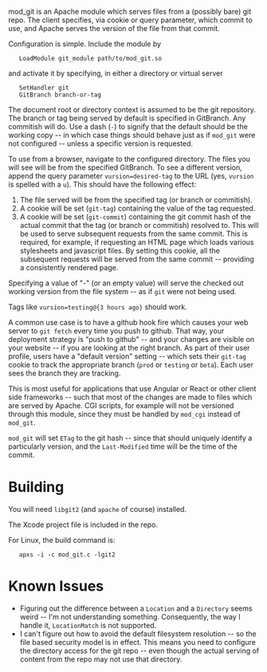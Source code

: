 
mod_git is an Apache module which serves files from a (possibly bare) git repo.  The client specifies, via cookie or query parameter, which commit to use, and Apache serves the version of the file from that commit.

Configuration is simple.  Include the module by

```
   LoadModule git_module path/to/mod_git.so
```

and activate it by specifying, in either a directory or virtual server

```
   SetHandler git
   GitBranch branch-or-tag
```

The document root or directory context is assumed to be the git repository.  The branch or tag being served by default is specified in GitBranch.  Any commitish will do.  Use a dash (`-`) to signify that the default should be the working copy -- in which case things should behave just as if `mod_git` were not configured -- unless a specific version is requested.

To use from a browser, navigate to the configured directory.  The files you will see will be from the specified GitBranch.  To see a different version, append the query parameter `vursion=desired-tag` to the URL (yes, `vursion` is spelled with a `u`).  This should have the following effect:

1.  The file served will be from the specified tag (or branch or commitish).
2.  A cookie will be set (`git-tag`) containing the value of the tag requested.
3.  A cookie will be set (`git-commit`) containing the git commit hash of the actual commit that the tag (or branch or commitish) resolved to.  This will be used to serve subsequent requests from the same commit.  This is required, for example, if requesting an HTML page which loads various stylesheets and javascript files.  By setting this cookie, all the subsequent requests will be served from the same commit -- providing a consistently rendered page.

Specifying a value of "-" (or an empty value) will serve the checked out working version from the file system -- as if `git` were not being used.

Tags like `vursion=testing@{3 hours ago}` should work.

A common use case is to have a github hook fire which causes your web server to `git fetch` every time you push to github.  That way, your deployment strategy is "push to github" -- and your changes are visible on your website -- if you are looking at the right branch.  As part of their user profile, users have a "default version" setting -- which sets their `git-tag` cookie to track the appropriate branch (`prod` or `testing` or `beta`).  Each user sees the branch they are tracking.

This is most useful for applications that use Angular or React or other client side frameworks -- such that most of the changes are made to files which are served by Apache.  CGI scripts, for example will not be versioned through this module, since they must be handled by `mod_cgi` instead of `mod_git`.

`mod_git` will set `ETag` to the git hash -- since that should uniquely identify a particularly version, and the `Last-Modified` time will be the time of the commit.

Building
========

You will need `libgit2` (and `apache` of course) installed.

The Xcode project file is included in the repo.

For Linux, the build command is:

```
   apxs -i -c mod_git.c -lgit2
```

Known Issues
============

- Figuring out the difference between a `Location` and a `Directory` seems weird -- I'm not understanding something.   Consequently, the way I handle it, `LocationMatch` is not supported.
- I can't figure out how to avoid the default filesystem resolution -- so the file based security model is in effect.  This means you need to configure the directory access for the git repo -- even though the actual serving of content from the repo may not use that directory.

